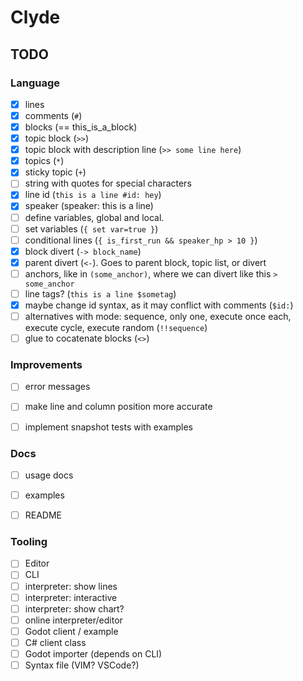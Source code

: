 # Clyde


## TODO

### Language
- [x] lines
- [x] comments (`#`)
- [x] blocks (== this_is_a_block)
- [x] topic block (`>>`)
- [x] topic block with description line (`>> some line here`)
- [x] topics (`*`)
- [x] sticky topic (`+`)
- [ ] string with quotes for special characters
- [x] line id (`this is a line #id: hey`)
- [x] speaker (speaker: this is a line)
- [ ] define variables, global and local.
- [ ] set variables (`{ set var=true }`)
- [ ] conditional lines (`{ is_first_run && speaker_hp > 10 }`)
- [x] block divert (`-> block_name`)
- [x] parent divert (`<-`). Goes to parent block, topic list, or divert
- [ ] anchors, like in `(some_anchor)`, where we can divert like this `> some_anchor`
- [ ] line tags? (`this is a line $sometag`)
- [x] maybe change id syntax, as it may conflict with comments (`$id:`)
- [ ] alternatives with mode: sequence, only one, execute once each, execute cycle, execute random (`!!sequence`)
- [ ] glue to cocatenate blocks (`<>`)

### Improvements

- [ ] error messages
- [ ] make line and column position more accurate
- [ ] implement snapshot tests with examples


### Docs
- [ ] usage docs
- [ ] examples
- [ ] README


### Tooling

- [ ] Editor
- [ ] CLI
- [ ] interpreter: show lines
- [ ] interpreter: interactive
- [ ] interpreter: show chart?
- [ ] online interpreter/editor
- [ ] Godot client / example
- [ ] C# client class
- [ ] Godot importer (depends on CLI)
- [ ] Syntax file (VIM? VSCode?)
